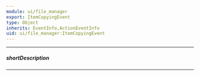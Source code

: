 ```yaml
---
module: ui/file_manager
export: ItemCopyingEvent
type: Object
inherits: EventInfo,ActionEventInfo
uid: ui/file_manager:ItemCopyingEvent
---
```

---
##### shortDescription
<!-- Description goes here -->

---
<!-- Description goes here -->